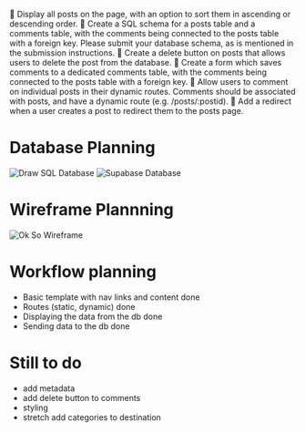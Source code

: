 🎯 Display all posts on the page, with an option to sort them in ascending or descending order.
🎯 Create a SQL schema for a posts table and a comments table, with the comments being connected to the posts table with a foreign key.
Please submit your database schema, as is mentioned in the submission instructions.
🎯 Create a delete button on posts that allows users to delete the post from the database.
🎯 Create a form which saves comments to a dedicated comments table, with the comments being connected to the posts table with a foreign key.
🎯 Allow users to comment on individual posts in their dynamic routes. Comments should be associated with posts, and have a dynamic route (e.g. /posts/:postid).
🎯 Add a redirect when a user creates a post to redirect them to the posts page.

# Database Planning

![Draw SQL Database](../week-8-assignment/public/images/Screenshot%202024-10-18%20at%2010.12.42.png)
![Supabase Database](../week-8-assignment/public/images/Screenshot%202024-10-18%20at%2010.12.48.png)

# Wireframe Plannning

![Ok So Wireframe](../week-8-assignment/public/images/Screenshot%202024-10-18%20at%2010.12.57.png)

# Workflow planning

- Basic template with nav links and content
  done
- Routes (static, dynamic)
  done
- Displaying the data from the db
  done
- Sending data to the db
  done

# Still to do

- add metadata
- add delete button to comments
- styling
- stretch add categories to destination
